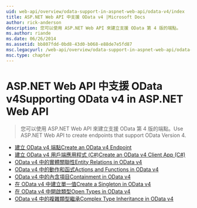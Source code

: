 ```yaml
---
uid: web-api/overview/odata-support-in-aspnet-web-api/odata-v4/index
title: ASP.NET Web API 中支援 OData v4 |Microsoft Docs
author: rick-anderson
description: 您可以使用 ASP.NET Web API 來建立支援 OData 第 4 版的端點。
ms.author: riande
ms.date: 06/26/2014
ms.assetid: bb807fdd-0bd8-43d0-b068-e88de7e5fd87
msc.legacyurl: /web-api/overview/odata-support-in-aspnet-web-api/odata-v4
msc.type: chapter
---
```

<a name="supporting-odata-v4-in-aspnet-web-api"></a><span data-ttu-id="420d5-103">ASP.NET Web API 中支援 OData v4</span><span class="sxs-lookup"><span data-stu-id="420d5-103">Supporting OData v4 in ASP.NET Web API</span></span>
====================
> <span data-ttu-id="420d5-104">您可以使用 ASP.NET Web API 來建立支援 OData 第 4 版的端點。</span><span class="sxs-lookup"><span data-stu-id="420d5-104">Use ASP.NET Web API to create endpoints that support OData Version 4.</span></span>


- [<span data-ttu-id="420d5-105">建立 OData v4 端點</span><span class="sxs-lookup"><span data-stu-id="420d5-105">Create an OData v4 Endpoint</span></span>](create-an-odata-v4-endpoint.md)
- [<span data-ttu-id="420d5-106">建立 OData v4 用戶端應用程式 (C#)</span><span class="sxs-lookup"><span data-stu-id="420d5-106">Create an OData v4 Client App (C#)</span></span>](create-an-odata-v4-client-app.md)
- [<span data-ttu-id="420d5-107">OData v4 中的實體關聯性</span><span class="sxs-lookup"><span data-stu-id="420d5-107">Entity Relations in OData v4</span></span>](entity-relations-in-odata-v4.md)
- [<span data-ttu-id="420d5-108">OData v4 中的動作和函式</span><span class="sxs-lookup"><span data-stu-id="420d5-108">Actions and Functions in OData v4</span></span>](odata-actions-and-functions.md)
- [<span data-ttu-id="420d5-109">OData v4 中的內含項目</span><span class="sxs-lookup"><span data-stu-id="420d5-109">Containment in OData v4</span></span>](odata-containment-in-web-api-22.md)
- [<span data-ttu-id="420d5-110">在 OData v4 中建立單一值</span><span class="sxs-lookup"><span data-stu-id="420d5-110">Create a Singleton in OData v4</span></span>](using-a-singleton-in-an-odata-endpoint-in-web-api-22.md)
- [<span data-ttu-id="420d5-111">在 OData v4 中開啟類型</span><span class="sxs-lookup"><span data-stu-id="420d5-111">Open Types in OData v4</span></span>](use-open-types-in-odata-v4.md)
- [<span data-ttu-id="420d5-112">OData v4 中的複雜類型繼承</span><span class="sxs-lookup"><span data-stu-id="420d5-112">Complex Type Inheritance in OData v4</span></span>](complex-type-inheritance-in-odata-v4.md)
